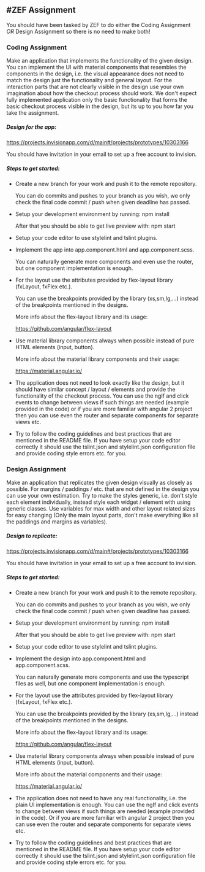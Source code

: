 #ZEF Assignment
---------------

You should have been tasked by ZEF to do either the Coding Assignment *OR* Design Assignment so there is no need to make both!

### Coding Assignment

Make an application that implements the functionality of the given design. You can implement the UI with material components that resembles the components in the design, i.e. the visual appearance does not need to match the design just the functionality and general layout. For the interaction parts that are not clearly visible in the design use your own imagination about how the checkout process should work. We don't expect fully implemented application only the basic functionality that forms the basic checkout process visible in the design, but its up to you how far you take the assignment.

##### Design for the app:

  https://projects.invisionapp.com/d/main#/projects/prototypes/10303166

  You should have invitation in your email to set up a free account to invision.


##### Steps to get started:

  - Create a new branch for your work and push it to the remote repository.

    You can do commits and pushes to your branch as you wish, we only check the final code commit / push when given deadline has passed.

  - Setup your development environment by running: npm install

    After that you should be able to get live preview with: npm start

  - Setup your code editor to use stylelint and tslint plugins.

  - Implement the app into app.component.html and app.component.scss.

    You can naturally generate more components and even use the router, but one component implementation is enough.

  - For the layout use the attributes provided by flex-layout library (fxLayout, fxFlex etc.).

    You can use the breakpoints provided by the library (xs,sm,lg,...) instead of the breakpoints mentioned in the designs.

    More info about the flex-layout library and its usage:

    https://github.com/angular/flex-layout

  - Use material library components always when possible instead of pure HTML elements (input, button).

    More info about the material library components and their usage:

    https://material.angular.io/

  - The application does not need to look exactly like the design, but it should have similar concept / layout / elements and provide the functionality of the checkout process. You can use the ngIf and click events to change between views if such things are needed (example provided in the code) or if you are more familiar with angular 2 project then you can use even the router and separate components for separate views etc.

  - Try to follow the coding guidelines and best practices that are mentioned in the README file. If you have setup your code editor correctly it should use the tslint.json and stylelint.json configuration file and provide
    coding style errors etc. for you.

### Design Assignment

Make an application that replicates the given design visually as closely as possible. For margins / paddings / etc. that are not defined in the design you can use your own estimation. Try to make the styles generic, i.e. don't style each element individually, instead style each widget / element with using generic classes. Use variables for max width and other layout related sizes for easy changing (Only the main layout parts, don't make everything like all the paddings and margins as variables).

##### Design to replicate:

  https://projects.invisionapp.com/d/main#/projects/prototypes/10303166

  You should have invitation in your email to set up a free account to invision.

##### Steps to get started:

  - Create a new branch for your work and push it to the remote repository.

    You can do commits and pushes to your branch as you wish, we only check the final code commit / push when given deadline has passed.

  - Setup your development environment by running: npm install

    After that you should be able to get live preview with: npm start

  - Setup your code editor to use stylelint and tslint plugins.

  - Implement the design into app.component.html and app.component.scss.

    You can naturally generate more components and use the typescript files as well, but one component implementation is enough.

  - For the layout use the attributes provided by flex-layout library (fxLayout, fxFlex etc.).

    You can use the breakpoints provided by the library (xs,sm,lg,...) instead of the breakpoints mentioned in the designs.

    More info about the flex-layout library and its usage:

    https://github.com/angular/flex-layout

  - Use material library components always when possible instead of pure HTML elements (input, button).

    More info about the material components and their usage:

    https://material.angular.io/

  - The application does not need to have any real functionality, i.e. the plain UI implementation is enough. You can use the ngIf and click events to change between views if such things are needed (example provided in the code). Or if you are more familiar with angular 2 project then you can use even the router and separate components for separate views etc.

  - Try to follow the coding guidelines and best practices that are mentioned in the README file. If you have setup your code editor correctly it should use the tslint.json and stylelint.json configuration file and provide coding style errors etc. for you.
